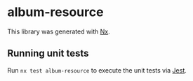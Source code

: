 # album-resource

This library was generated with [Nx](https://nx.dev).

## Running unit tests

Run `nx test album-resource` to execute the unit tests via [Jest](https://jestjs.io).
